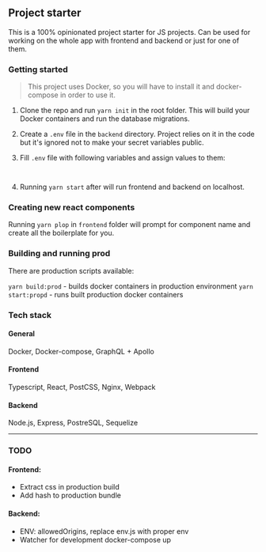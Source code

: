 ## Project starter

This is a 100% opinionated project starter for JS projects. 
Can be used for working on the whole app with frontend and backend or just for one of them.

### Getting started

> This project uses Docker, so you will have to install it and docker-compose in order to use it.

1. Clone the repo and run `yarn init` in the root folder.
   This will build your Docker containers and run the database migrations.
   
2. Create a `.env` file in the `backend` directory. 
   Project relies on it in the code but it's ignored not to make your secret variables public.

3. Fill `.env` file with following variables and assign values to them:
```
    
```

4. Running `yarn start` after will run frontend and backend on localhost.

### Creating new react components

Running `yarn plop` in `frontend` folder will prompt for component name and create all the boilerplate for you.

### Building and running prod

There are production scripts available:

`yarn build:prod` - builds docker containers in production environment
`yarn start:propd` - runs built production docker containers

### Tech stack

#### General
Docker, Docker-compose, GraphQL + Apollo

#### Frontend
Typescript, React, PostCSS, Nginx, Webpack

#### Backend
Node.js, Express, PostreSQL, Sequelize

---

### TODO

#### Frontend:
- Extract css in production build
- Add hash to production bundle

#### Backend:
- ENV: allowedOrigins, replace env.js with proper env
- Watcher for development docker-compose up
